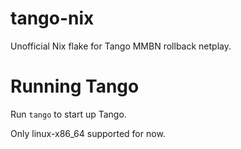 # tango-nix
Unofficial Nix flake for Tango MMBN rollback netplay.

# Running Tango
Run `tango` to start up Tango.

Only linux-x86_64 supported for now.
